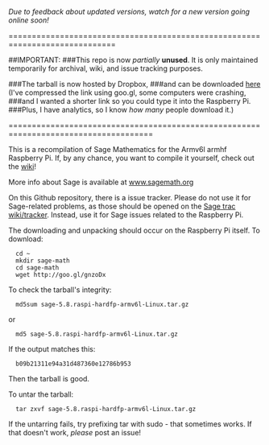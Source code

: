 *Due to feedback about updated versions, watch for a new version going online soon!*

=============================================================================

##IMPORTANT:
###This repo is now *partially* **unused**.
It is only maintained temporarily for archival, wiki, and  issue tracking purposes.

###The tarball is now hosted by Dropbox,
###and can be downloaded [here](http://goo.gl/gnzoDx) (I've compressed the link using goo.gl, some computers were crashing,
###and I wanted a shorter link so you could type it into the Raspberry Pi. 
###Plus, I have analytics, so I know *how many* people download it.)


=====================================================================================

This is a recompilation of Sage Mathematics for the Armv6l armhf Raspberry Pi.
If, by any chance, you want to compile it yourself, check out the [wiki](http://github.com/ArchimedesPi/SageMathematics-raspi/wiki/)!


More info about Sage is available at www.sagemath.org

On this Github repository, there is a issue tracker.
Please do not use it for Sage-related problems, as those should be opened on the [Sage trac wiki/tracker](trac.sagemath.org).
Instead, use it for Sage issues related to the Raspberry Pi.

The downloading and unpacking should occur on the Raspberry Pi itself.
To download:

````
  cd ~
  mkdir sage-math
  cd sage-math
  wget http://goo.gl/gnzoDx
````  

To check the tarball's integrity:

````
  md5sum sage-5.8.raspi-hardfp-armv6l-Linux.tar.gz
````
or
````
  md5 sage-5.8.raspi-hardfp-armv6l-Linux.tar.gz
````

If the output matches this:
````
  b09b21311e94a31d487360e12786b953
````
Then the tarball is good.

To untar the tarball:

````
  tar zxvf sage-5.8.raspi-hardfp-armv6l-Linux.tar.gz
````

If the untarring fails, try prefixing tar with sudo - that sometimes works.
If that doesn't work, *please* post an issue!




